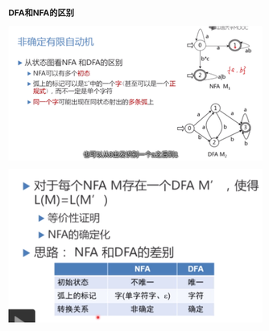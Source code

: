### DFA和NFA的区别

![](images/image-20220505191847508.png)

![image-20220505214458218](images/image-20220505214458218.png)
